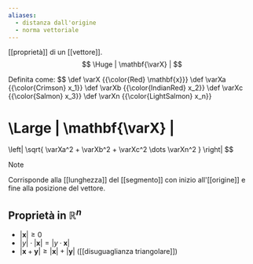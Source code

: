 ```yaml
---
aliases:
  - distanza dall'origine
  - norma vettoriale
---
```


[[proprietà]] di un [[vettore]].
$$
\Huge 
| \mathbf{\varX} |
$$

Definita come:
$$
\def \varX {{\color{Red} \mathbf{x}}}
\def \varXa {{\color{Crimson} x_1}}
\def \varXb {{\color{IndianRed} x_2}}
\def \varXc {{\color{Salmon} x_3}}
\def \varXn {{\color{LightSalmon} x_n}}

\Large
| \mathbf{\varX} |
=
\left| 
	\sqrt{
		\varXa^2 + \varXb^2 + \varXc^2 \dots \varXn^2
	}
\right|
$$

> [!Note]
> Corrisponde alla [[lunghezza]] del [[segmento]] con inizio all'[[origine]] e fine alla posizione del vettore.

## Proprietà in $\mathbb{R}^n$

- $| \mathbf{x} | \geq 0$
- $| y | \cdot | \mathbf{x} | = | y \cdot \mathbf{x} |$
- $|\mathbf{x} + \mathbf{y}| \geq |\mathbf{x}| + |\mathbf{y}|$ ([[disuguaglianza triangolare]])
